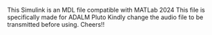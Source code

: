 This Simulink is an MDL file compatible with MATLab 2024
This file is specifically made for ADALM Pluto
Kindly change the audio file to be transmitted before using.
Cheers!!
